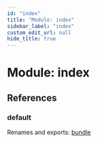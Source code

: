 ```yaml
---
id: "index"
title: "Module: index"
sidebar_label: "index"
custom_edit_url: null
hide_title: true
---
```


# Module: index

## References

### default

Renames and exports: [bundle](bundle.md)
